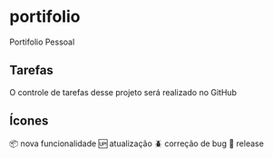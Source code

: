 # portifolio
Portifolio Pessoal

## Tarefas

O controle de tarefas desse projeto será realizado no GitHub

## Ícones


:package: nova funcionalidade
:up: atualização
:beetle: correção de bug
:checkered_flag: release
